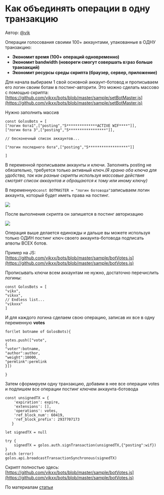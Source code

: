 # Как объединять операции в одну транзакцию

Автор: [@vik](https://golos.id/@vik)

Операции голосования своими 100+ аккаунтами, упакованные в ОДНУ транзакцию:

* **Экономит время \(100+ операций одновременно\)**
* **Экономит bandwidth \(новореги смогут совершать в**`X`**раз больше транзакций\)**
* **Экономит ресурсы среды скрипта \(браузер, сервер, приложение\)**

Для начала выбираем 1 свой основной аккаунт-ботовод и прописываем его логин своим ботам в постинг-авторити. Это можно сделать массово с помощью скрипта:  
[https://github.com/vikxx/bots/blob/master/sample/setBotMaster.js](https://github.com/vikxx/bots/blob/master/sample/setBotMaster.js)

Нужно заполнить массив

```text
const GolosBots = [
["логин бота1",["posting","5**************ACTIVE WIF****"]],
["логин бота 3",["posting","5*****************"]],

// бесконечный список аккаунтов...

["логин последнего бота",["posting","5******************"]]

]
```

В переменной прописываем аккаунты и ключи. Заполнять posting не обязательно, требуется только активный ключ._\(Я храню оба ключа для удобства, так как разные скрипты используя массовые действия смотрят список аккаунтов и обращаются к тому или иному ключу\)_

В переменную`const BOTMASTER = "логин ботовода"`записываем логин аккаунта, который будет иметь права на постинг.

![](https://images.golos.io/DQmTJgMMvw4nkmxtVrFdrxdZXKUNbGQYUdckWUh6gshCCMA/image.png)

После выполнения скрипта он запишется в постинг авторизацию

![](https://images.golos.io/DQmXx3zZjuKyG1sWTsciMG1GJyQkhTLMJPjV3UJwFXtFtYr/image.png)

Операция выше делается единожды и дальше вы можете используя только ОДИН постинг ключ своего аккаунта-ботовода подписать апвоты ВСЕХ ботов.

Пример на JS:  
[https://github.com/vikxx/bots/blob/master/sample/botVotes.js](https://github.com/vikxx/bots/blob/master/sample/botVotes.js)

Прописывать ключи всем аккаунтам не нужно, достаточно перечислить логины:

```text
const GolosBots = [
"vikx",
"vikxx",
// Endless list...
"vikxxx"
]
```

И для каждого логина сделаем свою операцию, записав их все в одну переменную **votes**

```text
for(let botname of GolosBots){

votes.push(["vote",
{
"voter":botname,
"author":author,
"weight":10000,
"permlink":permlink
}])

}
```

Затем сформируем одну транзакцию, добавим в нее все операции votes и подпишем все операции постинг ключем аккаунта-ботовода

```text
const unsignedTX = {
    'expiration': expire,    
    'extensions': [],
    'operations': votes,
    'ref_block_num': 60419,
    'ref_block_prefix': 2937707173               
   }

let signedTX = null

try {
    signedTX = golos.auth.signTransaction(unsignedTX,{"posting":wif})
}
catch (error) 
golos.api.broadcastTransactionSynchronous(signedTX)
```

Скрипт полностью здесь:  
[https://github.com/vikxx/bots/blob/master/sample/botVotes.js](https://github.com/vikxx/bots/blob/master/sample/botVotes.js)

По материалам [статьи](https://golos.id/ru--golos/@vik/ekonomim-resurs-akkaunta-i-servera-sovmeshaya-100-operacii-v-odnoi-tranzakcii)

